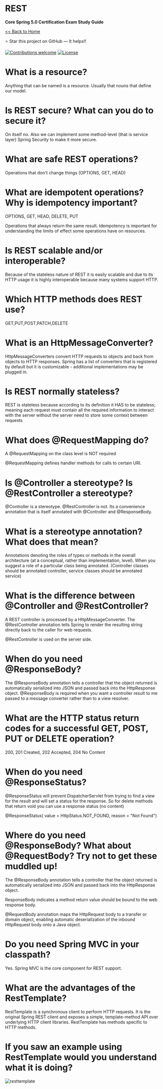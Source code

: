 # REST
**Core Spring 5.0 Certification Exam Study Guide**

[<< Back to Home](README.md)

:star: Star this project on GitHub — It helps!!

[![Contributions welcome](https://img.shields.io/badge/contributions-welcome-orange.svg)](https://github.com/seanjgildea/CoreSpring5CertificationGuide/issues)
[![License](https://img.shields.io/badge/license-MIT-blue.svg)](https://opensource.org/licenses/MIT)

# What is a resource?

Anything that can be named is a resource. Usually that nouns that define our model.

# Is REST secure? What can you do to secure it?

On itself no. Also we can implement some method-level (that is service layer) Spring Security to make it more secure.

# What are safe REST operations?

Operations that don't change things (OPTIONS, GET, HEAD)

# What are idempotent operations? Why is idempotency important?

OPTIONS, GET, HEAD, DELETE, PUT

Operations that always return the same result. Idempotency is important for understanding the limits of effect some operations have on resources.

# Is REST scalable and/or interoperable?

Because of the stateless nature of REST it is easily scalable and due to its HTTP usage it is highly interoperable because many systems support HTTP.

# Which HTTP methods does REST use?

GET,PUT,POST,PATCH,DELETE

# What is an HttpMessageConverter?

HttpMessageConverters convert HTTP requests to objects and back from objects to HTTP responses. Spring has a list of converters that is registered by default but it is customizable - additional implementations may be plugged in.

# Is REST normally stateless?

REST is stateless because according to its definition it HAS to be stateless; meaning each request must contain all the required information to interact with the server without the server need to store some context between requests

# What does @RequestMapping do?

A @RequestMapping on the class level is NOT required

@RequestMapping defines handler methods for calls to certain URI.

# Is @Controller a stereotype? Is @RestController a stereotype?

@Controller is a stereotype. @RestController is not. Its a convenience annotation that is itself annotated with @Controller and @ResponseBody.

# What is a stereotype annotation? What does that mean?

Annotations denoting the roles of types or methods in the overall architecture (at a conceptual, rather than implementation, level). When you suggest a role of a particular class being annotated. (Controller classes should be annotated controller, service classes should be annotated service)

# What is the difference between @Controller and @RestController?

A REST controller is processed by a HttpMessageConverter. The @RestController annotation tells Spring to render the resulting string directly back to the caller for web requests.

@RestController is used on the server side.

# When do you need @ResponseBody?

The @ResponseBody annotation tells a controller that the object returned is automatically serialized into JSON and passed back into the HttpResponse object. @ResponseBody is required when you want a controller result to me passed to a message converter rather than to a view resolver.

# What are the HTTP status return codes for a successful GET, POST, PUT or DELETE operation?

200, 201 Created, 202 Accepted, 204 No Content

# When do you need @ResponseStatus?

@ResponseStatus will prevent DispatcherServlet from trying to find a view for the result and will set a status for the response. So for delete methods that return void you can use a response status (no content)

@ResponseStatus( value = HttpStatus.NOT_FOUND, reason = "Not Found")

# Where do you need @ResponseBody? What about @RequestBody? Try not to get these muddled up!

The @ResponseBody annotation tells a controller that the object returned is automatically serialized into JSON and passed back into the HttpResponse object.

ResponseBody indicates a method return value should be bound to the web response body.

@RequestBody annotation maps the HttpRequest body to a transfer or domain object, enabling automatic deserialization of the inbound HttpRequest body onto a Java object.

# Do you need Spring MVC in your classpath?

Yes. Spring MVC is the core component for REST support.

# What are the advantages of the RestTemplate?

RestTemplate is a synchronous client to perform HTTP requests. It is the original Spring REST client and exposes a simple, template-method API over underlying HTTP client libraries. RestTemplate has methods specific to HTTP methods.

# If you saw an example using RestTemplate would you understand what it is doing?

![resttemplate](https://github.com/seanjgildea/CoreSpring5CertificationGuide/blob/master/img/RestTemplate-methods.png)


